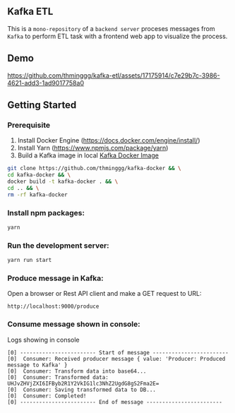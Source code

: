 ## Kafka ETL

This is a `mono-repository` of a `backend server` proceses messages from `Kafka` to perform ETL task with a frontend web app to visualize the process.

## Demo
https://github.com/thminggg/kafka-etl/assets/17175914/c7e29b7c-3986-4621-add3-1ad9017758a0

## Getting Started

### Prerequisite

1. Install Docker Engine (https://docs.docker.com/engine/install/)
2. Install Yarn (https://www.npmjs.com/package/yarn)
3. Build a Kafka image in local [Kafka Docker Image](packages/kafka//README.md#kafka-docker-image)

```bash
git clone https://github.com/thminggg/kafka-docker && \
cd kafka-docker && \
docker build -t kafka-docker . && \
cd .. && \
rm -rf kafka-docker
```

### Install npm packages:

```bash
yarn
```

### Run the development server:

```bash
yarn run start
```

### Produce message in Kafka:

Open a browser or Rest API client and make a GET request to URL:

```
http://localhost:9000/produce
```

### Consume message shown in console:

Logs showing in console

```
[0] ------------------------ Start of message ------------------------
[0]  Consumer: Received producer message { value: 'Producer: Produced message to Kafka' }
[0]  Consumer: Transform data into base64...
[0]  Consumer: Transformed data: UHJvZHVjZXI6IFByb2R1Y2VkIG1lc3NhZ2UgdG8gS2Fma2E=
[0]  Consumer: Saving transformed data to DB...
[0]  Consumer: Completed!
[0] ------------------------ End of message ------------------------
```
